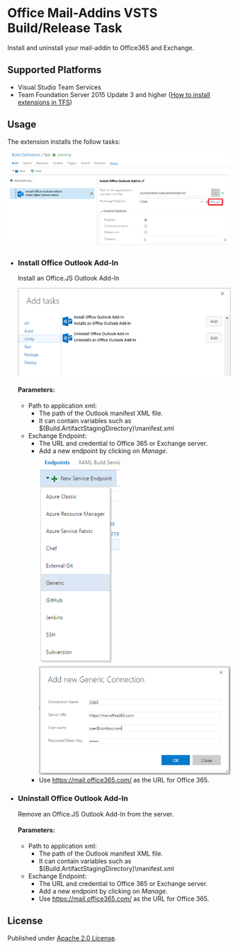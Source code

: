# Office Mail-Addins VSTS Build/Release Task #
Install and uninstall your mail-addin to Office365 and Exchange.

## Supported Platforms ##
* Visual Studio Team Services
* Team Foundation Server 2015 Update 3 and higher ([How to install extensions in TFS](https://www.visualstudio.com/en-us/docs/marketplace/get-tfs-extensions))

## Usage ##
The extension installs the follow tasks:

![Extension Tasks](https://raw.githubusercontent.com/knom/vsts-office-tasks/master/docs/addtask.png "Extension Tasks")

* ### Install Office Outlook Add-In
    Install an Office.JS Outlook Add-In
    
    ![Screenshot](https://raw.githubusercontent.com/knom/vsts-office-tasks/master/docs/install.png "Screenshot")
    
    #### Parameters: ####
    * Path to application xml: 
        * The path of the Outlook manifest XML file. 
        * It can contain variables such as $(Build.ArtifactStagingDirectory)\manifest.xml
    * Exchange Endpoint:
        * The URL and credential to Office 365 or Exchange server. 
        * Add a new endpoint by clicking on *Manage*.
            ![Screenshot](https://raw.githubusercontent.com/knom/vsts-office-tasks/master/docs/connection1.png "Screenshot")
            ![Screenshot](https://raw.githubusercontent.com/knom/vsts-office-tasks/master/docs/connection2.png "Screenshot")
        * Use https://mail.office365.com/ as the URL for Office 365.

* ### Uninstall Office Outlook Add-In
    Remove an Office.JS Outlook Add-In from the server.
    
    #### Parameters: ####
    * Path to application xml: 
        * The path of the Outlook manifest XML file. 
        * It can contain variables such as $(Build.ArtifactStagingDirectory)\manifest.xml
    * Exchange Endpoint:
        * The URL and credential to Office 365 or Exchange server. 
        * Add a new endpoint by clicking on *Manage*.
        * Use https://mail.office365.com/ as the URL for Office 365.

		
## License ##
Published under [Apache 2.0 License](https://github.com/knom/vsts-office-tasks/blob/master/LICENSE).
